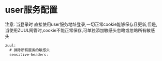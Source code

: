 # user服务配置
注意: 当登录时 直接使用user服务地址登录,一切正常cookie能够保存且更新,但是,当使用ZUUL网管时,cookie不能正常保存,可单独添加敏感头忽略或忽略所有敏感头
```xml
zuul:
  # 排除所有服务的敏感头 
  sensitive-headers: 
```